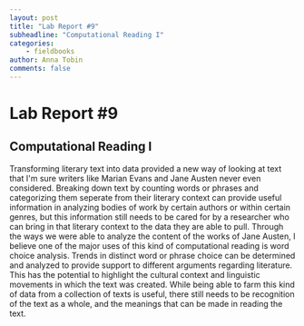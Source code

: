 ```yaml
---
layout: post
title: "Lab Report #9"
subheadline: "Computational Reading I"
categories:
    - fieldbooks
author: Anna Tobin
comments: false
---
```


# Lab Report #9
## Computational Reading I


Transforming literary text into data provided a new way of looking at text that I'm sure writers like Marian Evans and Jane Austen never even considered. Breaking down text by counting words or phrases and categorizing them seperate from their literary context can provide useful information in analyzing bodies of work by certain authors or within certain genres, but this information still needs to be cared for by a researcher who can bring in that literary context to the data they are able to pull. Through the ways we were able to analyze the content of the works of Jane Austen, I believe one of the major uses of this kind of computational reading is word choice analysis. Trends in distinct word or phrase choice can be determined and analyzed to provide support to different arguments regarding literature. This has the potential to highlight the cultural context and linguistic movements in which the text was created. While being able to farm this kind of data from a collection of texts is useful, there still needs to be recognition of the text as a whole, and the meanings that can be made in reading the text. 